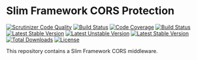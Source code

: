 # Slim Framework CORS Protection

[![Scrutinizer Code Quality](https://scrutinizer-ci.com/g/HavenShen/slim-cors/badges/quality-score.png?b=master)](https://scrutinizer-ci.com/g/HavenShen/slim-cors/?branch=master)
[![Build Status](https://scrutinizer-ci.com/g/HavenShen/slim-cors/badges/build.png?b=master)](https://scrutinizer-ci.com/g/HavenShen/slim-cors/build-status/master)
[![Code Coverage](https://scrutinizer-ci.com/g/HavenShen/slim-cors/badges/coverage.png?b=master)](https://scrutinizer-ci.com/g/HavenShen/slim-cors/?branch=master)
[![Build Status](https://travis-ci.org/HavenShen/slim-cors.svg?branch=master)](https://travis-ci.org/HavenShen/slim-cors)
[![Latest Stable Version](https://poser.pugx.org/HavenShen/slim-cors/v/stable.svg)](https://packagist.org/packages/HavenShen/slim-cors)
[![Latest Unstable Version](https://poser.pugx.org/HavenShen/slim-cors/v/unstable.svg)](https://packagist.org/packages/HavenShen/slim-cors)
[![Latest Stable Version](https://img.shields.io/packagist/v/HavenShen/slim-cors.svg?style=flat-square)](https://packagist.org/packages/HavenShen/slim-cors)
[![Total Downloads](https://img.shields.io/packagist/dt/HavenShen/slim-cors.svg?style=flat-square)](https://packagist.org/packages/HavenShen/slim-cors)
[![License](https://img.shields.io/packagist/l/HavenShen/slim-cors.svg?style=flat-square)](https://packagist.org/packages/HavenShen/slim-cors)

This repository contains a Slim Framework CORS middleware.